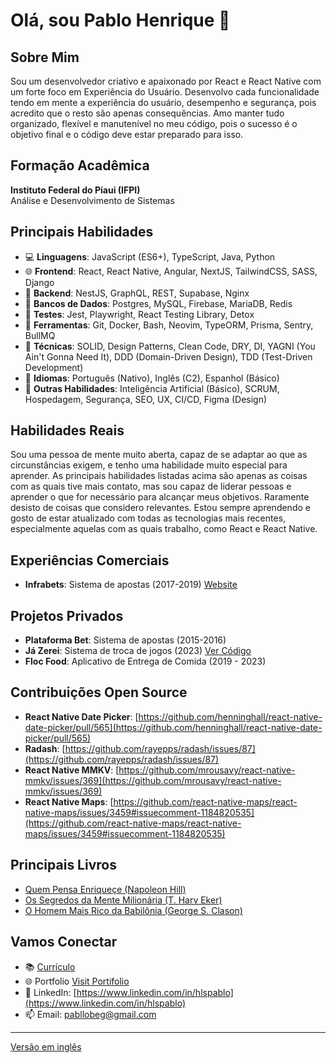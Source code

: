 # Olá, sou Pablo Henrique 👋

## Sobre Mim

Sou um desenvolvedor criativo e apaixonado por React e React Native com um forte foco em Experiência do Usuário.
Desenvolvo cada funcionalidade tendo em mente a experiência do usuário, desempenho e segurança, pois acredito que o resto são apenas consequências. 
Amo manter tudo organizado, flexível e manutenível no meu código, pois o sucesso é o objetivo final e o código deve estar preparado para isso.

## Formação Acadêmica
**Instituto Federal do Píaui (IFPI)** <br />
Análise e Desenvolvimento de Sistemas

## Principais Habilidades
- 💻 **Linguagens**: JavaScript (ES6+), TypeScript, Java, Python
- 🌐 **Frontend**: React, React Native, Angular, NextJS, TailwindCSS, SASS, Django
- 🔗 **Backend**: NestJS, GraphQL, REST, Supabase, Nginx
- 💾 **Bancos de Dados**: Postgres, MySQL, Firebase, MariaDB, Redis
- 🧪 **Testes**: Jest, Playwright, React Testing Library, Detox
- 🔧 **Ferramentas**: Git, Docker, Bash, Neovim, TypeORM, Prisma, Sentry, BullMQ
- 🔦 **Técnicas**: SOLID, Design Patterns, Clean Code, DRY, DI, YAGNI (You Ain't Gonna Need It), DDD (Domain-Driven Design), TDD (Test-Driven Development)
- 🌟 **Idiomas**: Português (Nativo), Inglês (C2), Espanhol (Básico)
- 🚀 **Outras Habilidades**: Inteligência Artificial (Básico), SCRUM, Hospedagem, Segurança, SEO, UX, CI/CD, Figma (Design)

## Habilidades Reais
Sou uma pessoa de mente muito aberta, capaz de se adaptar ao que as circunstâncias exigem, e tenho uma habilidade muito especial para aprender. 
As principais habilidades listadas acima são apenas as coisas com as quais tive mais contato,
mas sou capaz de liderar pessoas e aprender o que for necessário para alcançar meus objetivos. 
Raramente desisto de coisas que considero relevantes. Estou sempre aprendendo e gosto de estar atualizado com todas as tecnologias mais recentes, 
especialmente aquelas com as quais trabalho, como React e React Native.

## Experiências Comerciais
- **Infrabets**: Sistema de apostas (2017-2019) [Website](https://infrabets.com.br)

## Projetos Privados
- **Plataforma Bet**: Sistema de apostas (2015-2016)
- **Já Zerei**: Sistema de troca de jogos (2023) [Ver Código](https://github.com/hlspablo/jazerei)
- **Floc Food**: Aplicativo de Entrega de Comida (2019 - 2023)

## Contribuições Open Source
- **React Native Date Picker**: [https://github.com/henninghall/react-native-date-picker/pull/565](https://github.com/henninghall/react-native-date-picker/pull/565)
- **Radash**: [https://github.com/rayepps/radash/issues/87](https://github.com/rayepps/radash/issues/87)
- **React Native MMKV**: [https://github.com/mrousavy/react-native-mmkv/issues/369](https://github.com/mrousavy/react-native-mmkv/issues/369)
- **React Native Maps**: [https://github.com/react-native-maps/react-native-maps/issues/3459#issuecomment-1184820535](https://github.com/react-native-maps/react-native-maps/issues/3459#issuecomment-1184820535)

## Principais Livros
- [Quem Pensa Enriqueçe (Napoleon Hill)](https://www.amazon.com.br/Quem-Pensa-Enriquece-Legado-Napoleon/dp/8568014542)
- [Os Segredos da Mente Milionária (T. Harv Eker)](https://www.amazon.com.br/segredos-mente-milion%C3%A1ria-Harv-Eker/dp/8575422391)
- [O Homem Mais Rico da Babilônia (George S. Clason)](https://www.amazon.com.br/Homem-Mais-Rico-Babil%C3%B4nia/dp/8595081530)

## Vamos Conectar
- 📚 [Currículo](https://github.com/hlspablo/hlspablo/blob/main/curriculo.pdf)
- 🌐 Portfolio [Visit Portifolio](https://webshell-hlspablo.vercel.app)
- 📱 LinkedIn: [https://www.linkedin.com/in/hlspablo](https://www.linkedin.com/in/hlspablo)
- 📫 Email: pabllobeg@gmail.com

---
[Versão em inglês](README.md)

